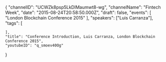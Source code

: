 {
    "channelID": "UCWZk8psp5LkDIMaumwt8-wg",
    "channelName": "Fintech Week",
    "date": "2015-08-24T20:58:50.000Z",
    "draft": false,
    "events": [
        "London Blockchain Conference 2015"
    ],
    "speakers": ["Luis Carranza"],
    "tags": [

    ],
    "title": "Conference Introduction, Luis Carranza, London Blockchain Conference 2015",
    "youtubeID": "q_smoev40Og"
}
